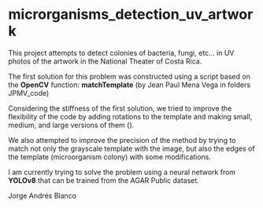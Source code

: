 # microrganisms_detection_uv_artwork

This project attempts to detect colonies of bacteria, fungi, etc... in UV photos of the artwork in the National Theater of Costa Rica.

The first solution for this problem was constructed using a script based on the **OpenCV** function: **matchTemplate** (by Jean Paul Mena Vega in folders JPMV_code)

Considering the stiffness of the first solution, we tried to improve the flexibility of the code by adding rotations to the template and making small, medium, and large versions of them ().

We also attempted to improve the precision of the method by trying to match not only the grayscale template with the image, but also the edges of the template (microorganism colony) with some modifications. 

I am currently trying to solve the problem using a neural network from **YOLOv8** that can be trained from the AGAR Public dataset.

Jorge Andrés Blanco
